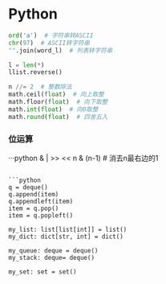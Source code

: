# Python

```python
ord('a')  # 字符串转ASCII
chr(97)  # ASCII转字符串
"".join(word_l)  # 列表转字符串

l = len(*)
llist.reverse()

n //= 2  # 整数除法
math.ceil(float)  # 向上取整
math.floor(float)  # 向下取整
math.int(float)  # 向0取整
math.round(float)  # 四舍五入
```

### 位运算
···python
& | >> <<
n & (n-1)  # 消去n最右边的1
```

```python
q = deque()
q.append(item)
q.appendleft(item)
item = q.pop()
item = q.popleft()

my_list: list[list[int]] = list()
my_dict: dict[str, int] = dict()

my_queue: deque = deque()
my_stack: deque= deque()

my_set: set = set()

```
